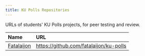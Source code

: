 ```yaml
---
title: KU Polls Repositories
---
```


URLs of students' KU Polls projects, for peer testing and review.

| Name | URL |
|:-----|:----|
| [Fatalaijon](https://github.com/fatalaijon/) | <https://github.com/fatalaijon/ku-polls> |
